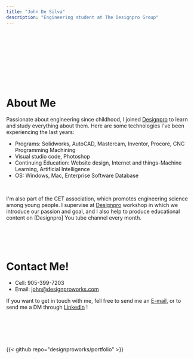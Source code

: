 ```yaml
---
title: "John De Silva"
description: "Engineering student at The Designpro Group"
---
```


<br/><br/><br/><br/><br/><br/><br/><br/>

 
# About Me

Passionate about engineering since childhood, I joined [Designpro](https://designproworks.com) to learn and study everything about them. 
Here are some technologies I've been experiencing the last years:
- Programs: Solidworks, AutoCAD, Mastercam, Inventor, Procore, CNC Programming Machining
- Visual studio code, Photoshop
- Continuing Education: Website design, Internet and things-Machine Learning, Artificial Intelligence 
- OS: Windows, Mac, Enterprise Software Database

<br />

I'm also part of the CET association, which promotes engineering science among young people.
I supervise at [Designpro](https://designproworks.com) workshop in which we introduce our passion and goal, and I also help to produce educational content on [Designpro] You tube channel every month.


<br /><br /><br />

# Contact Me!
- Cell: 905-399-7203
- Email: john@designproworks.com

If you want to get in touch with me, fell free to send me an [E-mail](mailto:john@designproworks.com), or to send me a DM through [LinkedIn](https://linkedin.com/in/john-de-silva-a1836b1b4) !

<br /><br /><br /><br />

{{< github repo="designproworks/portfolio" >}}